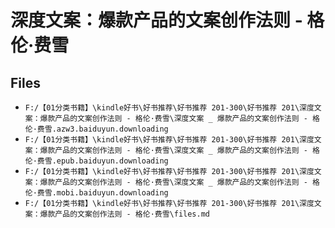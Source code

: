 # 深度文案：爆款产品的文案创作法则 - 格伦·费雪

## Files

- `F:/【01分类书籍】\kindle好书\好书推荐\好书推荐 201-300\好书推荐 201\深度文案：爆款产品的文案创作法则 - 格伦·费雪\深度文案 _ 爆款产品的文案创作法则 - 格伦·费雪.azw3.baiduyun.downloading`
- `F:/【01分类书籍】\kindle好书\好书推荐\好书推荐 201-300\好书推荐 201\深度文案：爆款产品的文案创作法则 - 格伦·费雪\深度文案 _ 爆款产品的文案创作法则 - 格伦·费雪.epub.baiduyun.downloading`
- `F:/【01分类书籍】\kindle好书\好书推荐\好书推荐 201-300\好书推荐 201\深度文案：爆款产品的文案创作法则 - 格伦·费雪\深度文案 _ 爆款产品的文案创作法则 - 格伦·费雪.mobi.baiduyun.downloading`
- `F:/【01分类书籍】\kindle好书\好书推荐\好书推荐 201-300\好书推荐 201\深度文案：爆款产品的文案创作法则 - 格伦·费雪\files.md`
